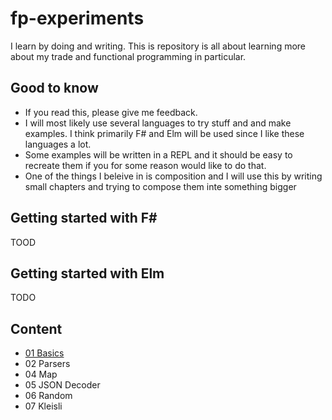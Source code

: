 # fp-experiments

I learn by doing and writing. This is repository is all about learning more about my trade and functional programming in particular.

## Good to know

- If you read this, please give me feedback.
- I will most likely use several languages to try stuff and and make examples. I think primarily F# and Elm will be used since I like these languages a lot.
- Some examples will be written in a REPL and it should be easy to recreate them if you for some reason would like to do that.
- One of the things I beleive in is composition and I will use this by writing small chapters and trying to compose them inte something bigger

## Getting started with F#

TOOD

## Getting started with Elm

TODO

## Content

- [01 Basics](./01-basics/01-basics.md)
- 02 Parsers
- 04 Map
- 05 JSON Decoder
- 06 Random
- 07 Kleisli
